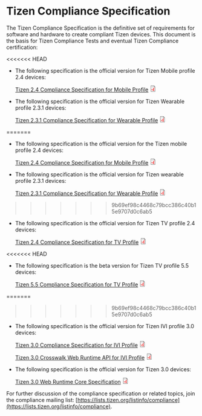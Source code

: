 # Tizen Compliance Specification

The Tizen Compliance Specification is the definitive set of requirements for software and hardware to create compliant Tizen devices. This document is the basis for Tizen Compliance Tests and eventual Tizen Compliance certification:

<<<<<<< HEAD
- The following specification is the official version for Tizen Mobile profile 2.4 devices:

  [Tizen 2.4 Compliance Specification for Mobile Profile](media/tizen-2.4-compliance-specification-for-mobile-profile-v1.0.pdf) ![PDF icon](media/application-pdf.png)

- The following specification is the official version for Tizen Wearable profile 2.3.1 devices:

  [Tizen 2.3.1 Compliance Specification for Wearable Profile](media/tizen-2.3.1-compliance-specification-for-wearable-profile-v1.0.pdf) ![PDF icon](media/application-pdf.png)

=======
- The following specification is the official version for the Tizen mobile profile 2.4 devices:

  [Tizen 2.4 Compliance Specification for Mobile Profile](media/tizen-2.4-compliance-specification-for-mobile-profile-v1.0.pdf) ![PDF icon](media/application-pdf.png)

- The following specification is the official version for Tizen wearable profile 2.3.1 devices:

  [Tizen 2.3.1 Compliance Specification for Wearable Profile](media/tizen-2.3.1-compliance-specification-for-wearable-profile-v1.0.pdf) ![PDF icon](media/application-pdf.png)
>>>>>>> 9b69ef98c4468c79bcc386c40b15e9707d0c6ab5
- The following specification is the official version for Tizen TV profile 2.4 devices:

  [Tizen 2.4 Compliance Specification for TV Profile](media/tizen-2.4-compliance-specification-for-tv-profile-v1.0.pdf) ![PDF icon](media/application-pdf.png)

<<<<<<< HEAD
- The following specification is the beta version for Tizen TV profile 5.5 devices:

  [Tizen 5.5 Compliance Specification for TV Profile](media/tizen-5.5-compliance-specification-for-tv-profile-v0.95beta.pdf) ![PDF icon](media/application-pdf.png)

=======
>>>>>>> 9b69ef98c4468c79bcc386c40b15e9707d0c6ab5
- The following specification is the official version for Tizen IVI profile 3.0 devices:

  [Tizen 3.0 Compliance Specification for IVI Profile](media/tizen-3.0-compliance-specification-for-ivi-profile-v1.0_1.pdf) ![PDF icon](media/application-pdf.png)

  [Tizen 3.0 Crosswalk Web Runtime API for IVI Profile](media/tizen-3.0-crosswalk-apis-for_ivi-v1.0_0.pdf) ![PDF icon](media/application-pdf.png)

- The following specification is the official version for Tizen 3.0 devices:

  [Tizen 3.0 Web Runtime Core Specification](media/tizen-3.0-wrt-core-spec.pdf) ![PDF icon](media/application-pdf.png)

For further discussion of the compliance specification or related topics, join the compliance mailing list: [https://lists.tizen.org/listinfo/compliance](https://lists.tizen.org/listinfo/compliance).
